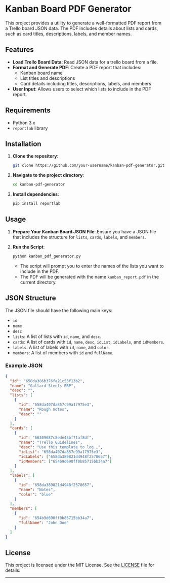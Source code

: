 
# Kanban Board PDF Generator

This project provides a utility to generate a well-formatted PDF report from a Trello board JSON data. The PDF includes details about lists and cards, such as card titles, descriptions, labels, and member names.

## Features

- **Load Trello Board Data**: Read JSON data for a trello board from a file.
- **Format and Generate PDF**: Create a PDF report that includes:
  - Kanban board name
  - List titles and descriptions
  - Card details including titles, descriptions, labels, and members
- **User Input**: Allows users to select which lists to include in the PDF report.

## Requirements

- Python 3.x
- `reportlab` library

## Installation

1. **Clone the repository**:
   ```bash
   git clone https://github.com/your-username/kanban-pdf-generator.git
   ```

2. **Navigate to the project directory**:
   ```bash
   cd kanban-pdf-generator
   ```

3. **Install dependencies**:
   ```bash
   pip install reportlab
   ```

## Usage

1. **Prepare Your Kanban Board JSON File**: Ensure you have a JSON file that includes the structure for `lists`, `cards`, `labels`, and `members`.

2. **Run the Script**:
   ```bash
   python kanban_pdf_generator.py
   ```

   - The script will prompt you to enter the names of the lists you want to include in the PDF. 
   - The PDF will be generated with the name `kanban_report.pdf` in the current directory.

## JSON Structure

The JSON file should have the following main keys:

- `id`
- `name`
- `desc`
- `lists`: A list of lists with `id`, `name`, and `desc`.
- `cards`: A list of cards with `id`, `name`, `desc`, `idList`, `idLabels`, and `idMembers`.
- `labels`: A list of labels with `id`, `name`, and `color`.
- `members`: A list of members with `id` and `fullName`.

### Example JSON

```json
{
  "id": "658da386b376fa21c53f13b2",
  "name": "Gallard Steels ERP",
  "desc": "",
  "lists": [
    {
      "id": "658da407da857c99a17975e3",
      "name": "Rough notes",
      "desc": ""
    }
  ],
  "cards": [
    {
      "id": "66309687c8ede43bf71af8df",
      "name": "Trello Guidelines",
      "desc": "Use this template to log …",
      "idList": "658da407da857c99a17975e3",
      "idLabels": ["658da389821d4948f2578657"],
      "idMembers": ["654b9d690ff0b85715bb34a7"]
    }
  ],
  "labels": [
    {
      "id": "658da389821d4948f2578657",
      "name": "Notes",
      "color": "blue"
    }
  ],
  "members": [
    {
      "id": "654b9d690ff0b85715bb34a7",
      "fullName": "John Doe"
    }
  ]
}
```

## License

This project is licensed under the MIT License. See the [LICENSE](LICENSE) file for details.

---
